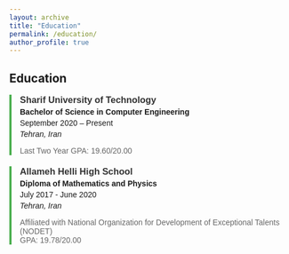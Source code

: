 ```yaml
---
layout: archive
title: "Education"
permalink: /education/
author_profile: true
---
```


## Education

<div class="education-section">

  <div class="edu-item">
    <h3>Sharif University of Technology</h3>
    <p><strong>Bachelor of Science in Computer Engineering</strong></p>
    <p>September 2020 – Present</p>
    <p><em>Tehran, Iran</em></p>
    <ul>
      <li>Last Two Year GPA: 19.60/20.00</li>
    </ul>
  </div>
  
  <div class="edu-item">
    <h3>Allameh Helli High School</h3>
    <p><strong>Diploma of Mathematics and Physics</strong></p>
    <p>July 2017 - June 2020</p>
    <p><em>Tehran, Iran</em></p>
    <ul>
      <li>Affiliated with National Organization for Development of Exceptional Talents (NODET)</li>
      <li>GPA: 19.78/20.00</li>
    </ul>
  </div>

</div>

<style>
  .education-section {
    font-family: Arial, sans-serif;
  }
  .edu-item {
    border-left: 4px solid #4CAF50;
    padding-left: 15px;
    margin-bottom: 20px;
  }
  .edu-item h3 {
    margin: 0;
    color: #333;
  }
  .edu-item p {
    margin: 4px 0;
  }
  .edu-item ul {
    list-style-type: none;
    padding: 0;
  }
  .edu-item li {
    color: #666;
  }
</style>
